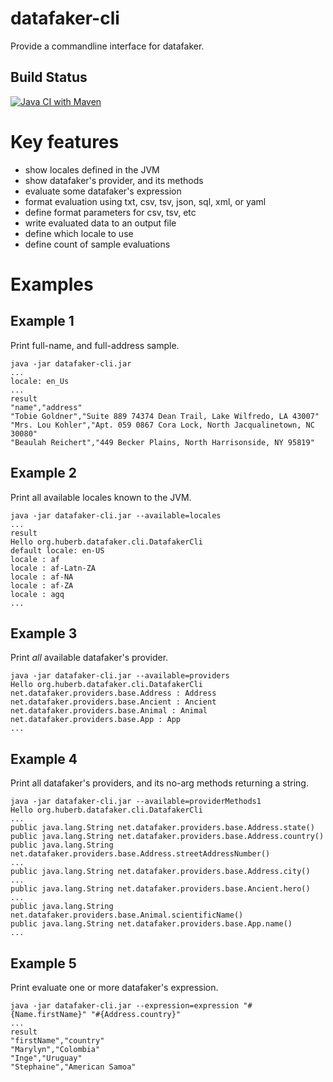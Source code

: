 # datafaker-cli

Provide a commandline interface for datafaker.

## Build Status 

[![Java CI with Maven](https://github.com/bernhardhuber/socketConnector/actions/workflows/maven.yml/badge.svg)](https://github.com/bernhardhuber/socketConnector/actions/workflows/maven.yml)


# Key features

* show locales defined in the JVM
* show datafaker's provider, and its methods
* evaluate some datafaker's expression
* format evaluation using txt, csv, tsv, json, sql, xml, or yaml
* define format parameters for csv, tsv, etc
* write evaluated data to an output file
* define which locale to use
* define count of sample evaluations

# Examples

## Example 1
Print full-name, and full-address sample.

```
java -jar datafaker-cli.jar
...
locale: en_Us
...
result
"name","address"
"Tobie Goldner","Suite 889 74374 Dean Trail, Lake Wilfredo, LA 43007"
"Mrs. Lou Kohler","Apt. 059 0867 Cora Lock, North Jacqualinetown, NC 30080"
"Beaulah Reichert","449 Becker Plains, North Harrisonside, NY 95819"
```

## Example 2
Print all available locales known to the JVM.

```
java -jar datafaker-cli.jar --available=locales
...
result
Hello org.huberb.datafaker.cli.DatafakerCli
default locale: en-US
locale : af
locale : af-Latn-ZA
locale : af-NA
locale : af-ZA
locale : agq
...
```

## Example 3
Print *all* available datafaker's provider.

```
java -jar datafaker-cli.jar --available=providers
Hello org.huberb.datafaker.cli.DatafakerCli
net.datafaker.providers.base.Address : Address
net.datafaker.providers.base.Ancient : Ancient
net.datafaker.providers.base.Animal : Animal
net.datafaker.providers.base.App : App
...
```
## Example 4
Print all datafaker's providers, and its no-arg methods returning a string.

```
java -jar datafaker-cli.jar --available=providerMethods1
Hello org.huberb.datafaker.cli.DatafakerCli
...
public java.lang.String net.datafaker.providers.base.Address.state()
public java.lang.String net.datafaker.providers.base.Address.country()
public java.lang.String net.datafaker.providers.base.Address.streetAddressNumber()
...
public java.lang.String net.datafaker.providers.base.Address.city()
...
public java.lang.String net.datafaker.providers.base.Ancient.hero()
...
public java.lang.String net.datafaker.providers.base.Animal.scientificName()
public java.lang.String net.datafaker.providers.base.App.name()
...
```

## Example 5
Print evaluate one or more datafaker's expression.

```
java -jar datafaker-cli.jar --expression=expression "#{Name.firstName}" "#{Address.country}"
...
result
"firstName","country"
"Marylyn","Colombia"
"Inge","Uruguay"
"Stephaine","American Samoa"
```


